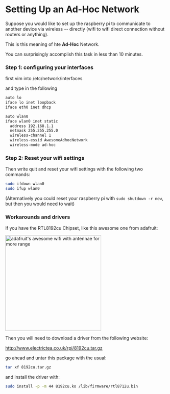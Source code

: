 Setting Up an Ad-Hoc Network
============================

Suppose you would like to set up the raspberry pi to communicate to another device via wireless -- directly (wifi to wifi direct connection without routers or anything).

This is this meaning of hte __Ad-Hoc__ Network.

You can surprisingly accomplish this task in less than 10 minutes. 

### Step 1: configuring your interfaces


first vim into /etc/network/interfaces 

and type in the following 


``` bash
auto lo
iface lo inet loopback
iface eth0 inet dhcp

auto wlan0
iface wlan0 inet static
  address 192.168.1.1
  netmask 255.255.255.0
  wireless-channel 1
  wireless-essid AwesomeAdhocNetwork
  wireless-mode ad-hoc
```

### Step 2: Reset your wifi settings

Then write quit and reset your wifi settings with the following two commands:

``` bash
sudo ifdown wlan0
sudo ifup wlan0
```

(Alternatively you could reset your raspberry pi with `sudo shutdown -r now`, but then you would need to wait)


### Workarounds and drivers

If you have the RTL8192cu Chipset, like this awesome one from adafruit:

<a href="http://www.adafruit.com/products/1030#Technical_Details"> <img src="http://www.adafruit.com/images/large/1030_LRG.jpg" width="300px" alt="adafruit's awesome wifi with antennae for more range"> </a>

Then you will need to download a driver from the following website:

http://www.electrictea.co.uk/rpi/8192cu.tar.gz

go ahead and untar this package with the usual:

```bash
tar xf 8192cu.tar.gz
```

and install the driver with:
``` bash
sudo install -p -m 44 8192cu.ko /lib/firmware/rtl8712u.bin
```
